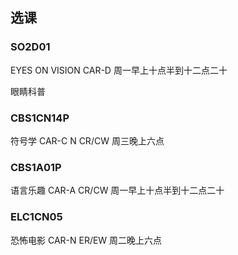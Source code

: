 ## 选课

### SO2D01

EYES ON VISION CAR-D 周一早上十点半到十二点二十

眼睛科普

### CBS1CN14P

符号学 CAR-C N CR/CW 周三晚上六点

### CBS1A01P

语言乐趣 CAR-A CR/CW 周一早上十点半到十二点二十

### ELC1CN05

恐怖电影 CAR-N ER/EW 周二晚上六点











